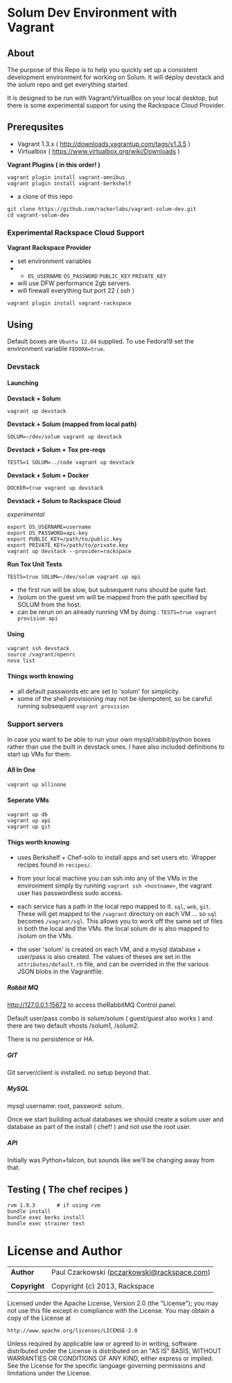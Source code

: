 # Solum Dev Environment with Vagrant

## About

The purpose of this Repo is to help you quickly set up a consistent development environment
for working on Solum.    It will deploy devstack and the solum repo and get everything started.

It is designed to be run with Vagrant/VirtualBox on your local desktop, but there is some experimental
support for using the Rackspace Cloud Provider.

## Prerequsites

* Vagrant 1.3.x  ( http://downloads.vagrantup.com/tags/v1.3.5 )
* Virtualbox ( https://www.virtualbox.org/wiki/Downloads )

__Vagrant Plugins ( in this order! )__

```
vagrant plugin install vagrant-omnibus
vagrant plugin install vagrant-berkshelf
```

* a clone of this repo

```
git clone https://github.com/rackerlabs/vagrant-solum-dev.git
cd vagrant-solum-dev
```

### Experimental Rackspace Cloud Support

__Vagrant Rackspace Provider__

* set environment variables
*  * `OS_USERNAME` `OS_PASSWORD` `PUBLIC_KEY` `PRIVATE_KEY`
* will use DFW performance 2gb servers.
* will firewall everything but port 22 ( ssh )

```
vagrant plugin install vagrant-rackspace
```

## Using

Default boxes are `Ubuntu 12.04` supplied.  To use Fedora19 set the 
environment variable `FEDORA=true`.

### Devstack

#### Launching

__Devstack + Solum__

`vagrant up devstack`

__Devstack + Solum (mapped from local path)__

`SOLUM=~/dev/solum vagrant up devstack`

__Devstack + Solum + Tox pre-reqs__

`TESTS=1 SOLUM=../code vagrant up devstack`

__Devstack + Solum + Docker__

`DOCKER=true vagrant up devstack`

__Devstack + Solum to Rackspace Cloud__

_experimental_

```
export OS_USERNAME=username
export OS_PASSWORD=api-key
export PUBLIC_KEY=/path/to/public.key
export PRIVATE_KEY=/path/to/private.key
vagrant up devstack --provider=rackspace
```

__Run Tox Unit Tests__

`TESTS=true SOLUM=~/dev/solum vagrant up api`

* the first run will be slow,  but subsequent runs should be quite fast.
* /solum on the guest vm will be mapped from the path specified by SOLUM from the host.
* can be rerun on an already running VM by doing : `TESTS=true vagrant provision api`

#### Using

```
vagrant ssh devstack
source /vagrant/openrc
nova list
```

#### Things worth knowing

* all default passwords etc are set to 'solum' for simplicity.
* some of the shell provisioning may not be idempotent,  so be careful running subsequent `vagrant provision`

### Support servers

In case you want to be able to run your own mysql/rabbit/python boxes rather than use
the built in devstack ones.  I have also included definitions to start up VMs for them.


#### All In One

```
vagrant up allinone
```

#### Seperate VMs

```
vagrant up db
vagrant up api
vagrant up git
```

#### Thigs worth knowing

* uses Berkshelf + Chef-solo to install apps and set users etc.   Wrapper recipes found in `recipes/`.

* from your local machine you can ssh into any of the VMs in the environment simply by running `vagrant ssh <hostname>`,  the vagrant user has passwordless sudo access.

* each service has a path in the local repo mapped to it.    `sql`, `web`, `git`.   These will get mapped to the `/vagrant` directory on each VM ... so `sql` becomes `/vagrant/sql`.   This allows you to work off the same set of files in both the local and the VMs.    the local solum dir is also mapped to /solum on the VMs.

* the user 'solum' is created on each VM, and a mysql database + user/pass is also created.   The values of theses are set in the `attributes/default.rb` file, and can be overrided in the the various JSON blobs in the Vagrantfile.

##### Rabbit MQ

http://127.0.0.1:15672 to access theRabbitMQ Control panel.

Default user/pass combo is solum/solum ( guest/guest also works )  and there are two default vhosts /solum1, /solum2.

There is no persistence or HA.

##### GIT

Git server/client is installed.   no setup beyond that.

##### MySQL

mysql username: root,  password:  solum.

Once we start building actual databases we should create a solum user and database as part of the install ( chef! ) and not use the root user.

##### API

Initially was Python+falcon,  but sounds like we'll be changing away from that.


## Testing ( The chef recipes )
    rvm 1.9.3       # if using rvm
    bundle install
    bundle exec berks install
    bundle exec strainer test

License and Author
==================

|                      |                                                    |
|:---------------------|:---------------------------------------------------|
| **Author**           | Paul Czarkowski (pczarkowski@rackspace.com)        |
|                      |                                                    |
| **Copyright**        | Copyright (c) 2013, Rackspace                      |


Licensed under the Apache License, Version 2.0 (the "License");
you may not use this file except in compliance with the License.
You may obtain a copy of the License at

    http://www.apache.org/licenses/LICENSE-2.0

Unless required by applicable law or agreed to in writing, software
distributed under the License is distributed on an "AS IS" BASIS,
WITHOUT WARRANTIES OR CONDITIONS OF ANY KIND, either express or implied.
See the License for the specific language governing permissions and
limitations under the License.
